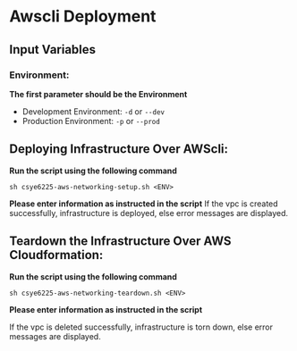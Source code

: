 # Awscli Deployment

## Input Variables
### Environment:
**The first parameter should be the Environment**
* Development Environment: `-d` or `--dev`
* Production Environment: `-p` or `--prod`

## Deploying Infrastructure Over AWScli:

**Run the script using the following command**
```shell script
sh csye6225-aws-networking-setup.sh <ENV> 
```
**Please enter information as instructed in the script**
If the vpc is created successfully, infrastructure is deployed, else error messages are displayed.

## Teardown the Infrastructure Over AWS Cloudformation:

**Run the script using the following command**
```shell script
sh csye6225-aws-networking-teardown.sh <ENV>
```
**Please enter information as instructed in the script**

If the vpc is deleted successfully, infrastructure is torn down, else error messages are displayed.
